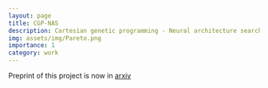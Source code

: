 ```yaml
---
layout: page
title: CGP-NAS
description: Cartesian genetic programming - Neural architecture search
img: assets/img/Pareto.png
importance: 1
category: work
---
```


Preprint of this project is now in [arxiv](https://arxiv.org/abs/2306.02648) 